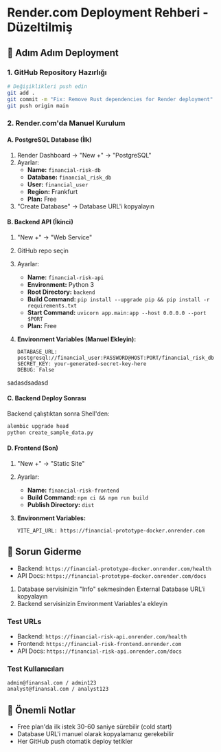 # Render.com Deployment Rehberi - Düzeltilmiş

## 🚀 Adım Adım Deployment

### 1. GitHub Repository Hazırlığı
```bash
# Değişiklikleri push edin
git add .
git commit -m "Fix: Remove Rust dependencies for Render deployment"
git push origin main
```

### 2. Render.com'da Manuel Kurulum

#### A. PostgreSQL Database (İlk)
1. Render Dashboard → "New +" → "PostgreSQL"
2. Ayarlar:
   - **Name:** `financial-risk-db`
   - **Database:** `financial_risk_db`
   - **User:** `financial_user`
   - **Region:** Frankfurt
   - **Plan:** Free
3. "Create Database" → Database URL'i kopyalayın

#### B. Backend API (İkinci)
1. "New +" → "Web Service"
2. GitHub repo seçin
3. Ayarlar:
   - **Name:** `financial-risk-api`
   - **Environment:** Python 3
   - **Root Directory:** `backend`
   - **Build Command:** `pip install --upgrade pip && pip install -r requirements.txt`
   - **Start Command:** `uvicorn app.main:app --host 0.0.0.0 --port $PORT`
   - **Plan:** Free

4. **Environment Variables (Manuel Ekleyin):**
   ```
   DATABASE_URL: postgresql://financial_user:PASSWORD@HOST:PORT/financial_risk_db
   SECRET_KEY: your-generated-secret-key-here
   DEBUG: False
   ```
sadasdsadasd 
#### C. Backend Deploy Sonrası
Backend çalıştıktan sonra Shell'den:
```bash
alembic upgrade head
python create_sample_data.py
```

#### D. Frontend (Son)
1. "New +" → "Static Site"
2. Ayarlar:
   - **Name:** `financial-risk-frontend`
   - **Build Command:** `npm ci && npm run build`
   - **Publish Directory:** `dist`

3. **Environment Variables:**
   ```
   VITE_API_URL: https://financial-prototype-docker.onrender.com
   ```

## 🔧 Sorun Giderme

- Backend: `https://financial-prototype-docker.onrender.com/health`
- API Docs: `https://financial-prototype-docker.onrender.com/docs`
1. Database servisinizin "Info" sekmesinden External Database URL'i kopyalayın
2. Backend servisinizin Environment Variables'a ekleyin

### Test URLs
- Backend: `https://financial-risk-api.onrender.com/health`
- Frontend: `https://financial-risk-frontend.onrender.com`
- API Docs: `https://financial-risk-api.onrender.com/docs`

### Test Kullanıcıları
```
admin@finansal.com / admin123
analyst@finansal.com / analyst123
```

## 🚨 Önemli Notlar
- Free plan'da ilk istek 30-60 saniye sürebilir (cold start)
- Database URL'i manuel olarak kopyalamanız gerekebilir
- Her GitHub push otomatik deploy tetikler